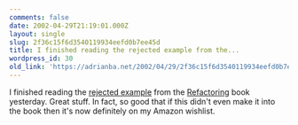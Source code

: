 ```yaml
---
comments: false
date: 2002-04-29T21:19:01.000Z
layout: single
slug: 2f36c15f6d3540119934eefd0b7ee45d
title: I finished reading the rejected example from the...
wordpress_id: 30
old_link: 'https://adrianba.net/2002/04/29/2f36c15f6d3540119934eefd0b7ee45d/'
---
```

I finished reading the
[rejected
example](http://www.refactoring.com/rejectedExample.pdf) from the
[Refactoring](http://www.amazon.com/exec/obidos/ASIN/0201485672)
book yesterday. Great stuff. In fact, so good that if this didn't
even make it into the book then it's now definitely on my Amazon
wishlist.

